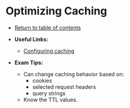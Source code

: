 # Optimizing Caching

* [Return to table of contents](../../../README.md)

* **Useful Links:**
  * [Configuring caching](https://docs.aws.amazon.com/AmazonCloudFront/latest/DeveloperGuide/ConfiguringCaching.html)

* **Exam Tips:**
  * Can change caching behavior based on: 
    * cookies
    * selected request headers
    * query strings
  * Know the TTL values.
